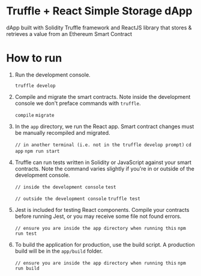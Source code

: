 # Truffle + React Simple Storage dApp

dApp built with Solidity Truffle framework and ReactJS library that stores & retrieves a value from an Ethereum Smart Contract


# How to run

1.  Run the development console.
    
    `truffle develop` 
    
2.  Compile and migrate the smart contracts. Note inside the development console we don't preface commands with  `truffle`.
    
    `compile`
    `migrate` 
    
3.  In the  `app`  directory, we run the React app. Smart contract changes must be manually recompiled and migrated.
    
    `// in another terminal (i.e. not in the truffle develop prompt)`
    `cd app`
    `npm run start` 
    
4.  Truffle can run tests written in Solidity or JavaScript against your smart contracts. Note the command varies slightly if you're in or outside of the development console.
    
    `// inside the development console`
    `test`
    
    `// outside the development console`
    `truffle test` 
    
5.  Jest is included for testing React components. Compile your contracts before running Jest, or you may receive some file not found errors.
    
    `// ensure you are inside the app directory when running this`
    `npm run test` 
    
6.  To build the application for production, use the build script. A production build will be in the  `app/build`  folder.
    
    `// ensure you are inside the app directory when running this`
    `npm run build`
